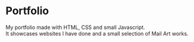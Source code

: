 # Portfolio
My portfolio made with HTML, CSS and small Javascript.<br/>
It showcases websites I have done and a small selection of Mail Art works.
